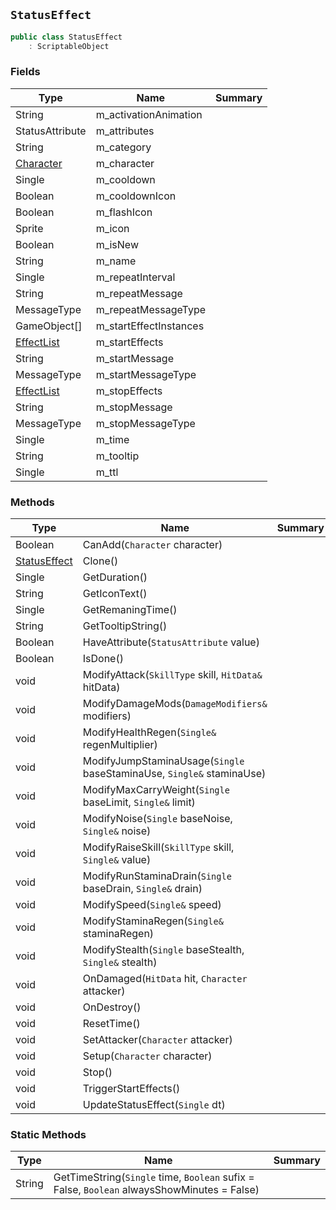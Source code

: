## `StatusEffect`

```csharp
public class StatusEffect
    : ScriptableObject

```

### Fields

| Type | Name | Summary | 
| --- | --- | --- | 
| String | m_activationAnimation |  | 
| StatusAttribute | m_attributes |  | 
| String | m_category |  | 
| [Character](./Character.md) | m_character |  | 
| Single | m_cooldown |  | 
| Boolean | m_cooldownIcon |  | 
| Boolean | m_flashIcon |  | 
| Sprite | m_icon |  | 
| Boolean | m_isNew |  | 
| String | m_name |  | 
| Single | m_repeatInterval |  | 
| String | m_repeatMessage |  | 
| MessageType | m_repeatMessageType |  | 
| GameObject[] | m_startEffectInstances |  | 
| [EffectList](./EffectList.md) | m_startEffects |  | 
| String | m_startMessage |  | 
| MessageType | m_startMessageType |  | 
| [EffectList](./EffectList.md) | m_stopEffects |  | 
| String | m_stopMessage |  | 
| MessageType | m_stopMessageType |  | 
| Single | m_time |  | 
| String | m_tooltip |  | 
| Single | m_ttl |  | 


### Methods

| Type | Name | Summary | 
| --- | --- | --- | 
| Boolean | CanAdd(`Character` character) |  | 
| [StatusEffect](./StatusEffect.md) | Clone() |  | 
| Single | GetDuration() |  | 
| String | GetIconText() |  | 
| Single | GetRemaningTime() |  | 
| String | GetTooltipString() |  | 
| Boolean | HaveAttribute(`StatusAttribute` value) |  | 
| Boolean | IsDone() |  | 
| void | ModifyAttack(`SkillType` skill, `HitData&` hitData) |  | 
| void | ModifyDamageMods(`DamageModifiers&` modifiers) |  | 
| void | ModifyHealthRegen(`Single&` regenMultiplier) |  | 
| void | ModifyJumpStaminaUsage(`Single` baseStaminaUse, `Single&` staminaUse) |  | 
| void | ModifyMaxCarryWeight(`Single` baseLimit, `Single&` limit) |  | 
| void | ModifyNoise(`Single` baseNoise, `Single&` noise) |  | 
| void | ModifyRaiseSkill(`SkillType` skill, `Single&` value) |  | 
| void | ModifyRunStaminaDrain(`Single` baseDrain, `Single&` drain) |  | 
| void | ModifySpeed(`Single&` speed) |  | 
| void | ModifyStaminaRegen(`Single&` staminaRegen) |  | 
| void | ModifyStealth(`Single` baseStealth, `Single&` stealth) |  | 
| void | OnDamaged(`HitData` hit, `Character` attacker) |  | 
| void | OnDestroy() |  | 
| void | ResetTime() |  | 
| void | SetAttacker(`Character` attacker) |  | 
| void | Setup(`Character` character) |  | 
| void | Stop() |  | 
| void | TriggerStartEffects() |  | 
| void | UpdateStatusEffect(`Single` dt) |  | 


### Static Methods

| Type | Name | Summary | 
| --- | --- | --- | 
| String | GetTimeString(`Single` time, `Boolean` sufix = False, `Boolean` alwaysShowMinutes = False) |  | 


